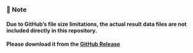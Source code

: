 ### 📌 Note
#### Due to GitHub’s file size limitations, the actual result data files are not included directly in this repository.  
#### Please download it from the **[GitHub Release](https://github.com/pAET-TBG/Supplementary-Data-Codes/releases/tag/BLG64fpsimoutputdata)**
